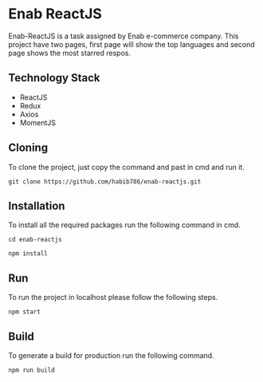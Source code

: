 # Enab ReactJS
Enab-ReactJS is a task assigned by Enab e-commerce company. 
This project have two pages, first page will show the top languages and second page shows the most starred respos.

## Technology Stack
* ReactJS
* Redux
* Axios
* MomentJS

## Cloning
To clone the project, just copy the command and past in cmd and run it. 
```
git clone https://github.com/habib786/enab-reactjs.git
```

## Installation
To install all the required packages run the following command in cmd.
```
cd enab-reactjs

npm install
```

## Run
To run the project in localhost please follow the following steps. 
```
npm start
```

## Build
To generate a build for production run the following command.
```
npm run build
```

